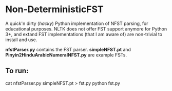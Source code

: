 # Non-DeterministicFST
A quick'n dirty (*hacky*) Python implementation of NFST parsing, for educational purposes. NLTK does not offer FST support anymore for Python 3+, and extand FST implementations (that I am aware of) are non-trivial to install and use.

**nfstParser.py** contains the FST parser.
**simpleNFST.pt** and **Pinyin2HinduArabicNumeralNFST.py** are example FSTs.

## To run:
cat nfstParser.py simpleNFST.pt > fst.py
python fst.py
